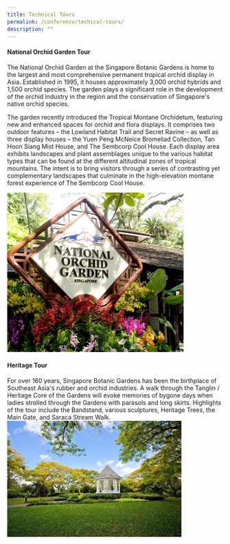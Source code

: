 ```yaml
---
title: Technical Tours
permalink: /conference/techical-tours/
description: ""
---
```

#### National Orchid Garden Tour

The National Orchid Garden at the Singapore Botanic Gardens is home to the largest and most comprehensive permanent tropical orchid display in Asia. Established in 1995, it houses approximately 3,000 orchid hybrids and 1,500 orchid species. The garden plays a significant role in the development of the orchid industry in the region and the conservation of Singapore's native orchid species.

The garden recently introduced the Tropical Montane Orchidetum, featuring new and enhanced spaces for orchid and flora displays. It comprises two outdoor features – the Lowland Habitat Trail and Secret Ravine – as well as three display houses – the Yuen Peng McNeice Bromeliad Collection, Tan Hoon Siang Mist House, and The Sembcorp Cool House. Each display area exhibits landscapes and plant assemblages unique to the various habitat types that can be found at the different altitudinal zones of tropical mountains. The intent is to bring visitors through a series of contrasting yet complementary landscapes that culminate in the high-elevation montane forest experience of The Sembcorp Cool House.

![National Orchid Garden](/images/national%20orchid%20garden.jpg)

#### Heritage Tour

For over 160 years, Singapore Botanic Gardens has been the birthplace of Southeast Asia's rubber and orchid industries. A walk through the Tanglin / Heritage Core of the Gardens will evoke memories of bygone days when ladies strolled through the Gardens with parasols and long skirts. Highlights of the tour include the Bandstand, various sculptures, Heritage Trees, the Main Gate, and Saraca Stream Walk.
![Bandstand](/images/bandstand.jpg)

